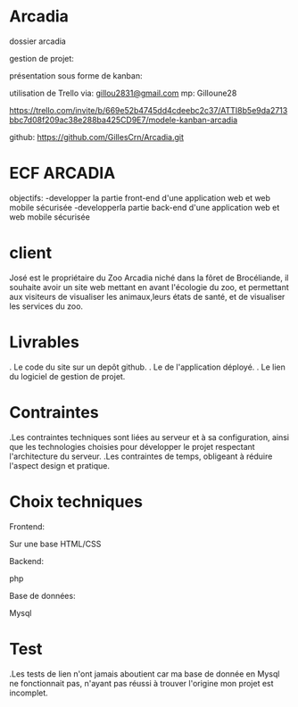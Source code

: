 # Arcadia
dossier arcadia

gestion de projet:

présentation sous forme de kanban:

utilisation de Trello via:
gillou2831@gmail.com
mp: Gilloune28

https://trello.com/invite/b/669e52b4745dd4cdeebc2c37/ATTI8b5e9da2713bbc7d08f209ac38e288ba425CD9E7/modele-kanban-arcadia

github:
https://github.com/GillesCrn/Arcadia.git



# ECF ARCADIA

objectifs: 
-developper la partie front-end d'une application web et web mobile sécurisée
-developperla partie back-end d'une application web et web mobile sécurisée

# client

José est le propriétaire du Zoo Arcadia niché dans la fôret de Brocéliande, il souhaite avoir un site web mettant en avant l'écologie du zoo, et permettant aux visiteurs de visualiser les animaux,leurs états de santé, et de visualiser les services du zoo.

# Livrables

. Le code du site sur un depôt github.
. Le de l'application déployé.
. Le lien du logiciel de gestion de projet.

# Contraintes

.Les contraintes techniques sont liées au serveur et à sa configuration, ainsi que les technologies choisies pour développer le projet respectant l'architecture du serveur.
.Les contraintes de temps, obligeant à réduire l'aspect design et pratique.

# Choix techniques

Frontend:

Sur une base HTML/CSS

Backend:

php

Base de données:

Mysql

# Test

.Les tests de lien n'ont jamais aboutient car ma base de donnée en Mysql ne fonctionnait pas, n'ayant pas réussi à trouver l'origine mon projet est incomplet.






